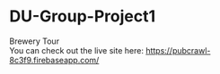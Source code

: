 # DU-Group-Project1
Brewery Tour  
You can check out the live site here: https://pubcrawl-8c3f9.firebaseapp.com/
